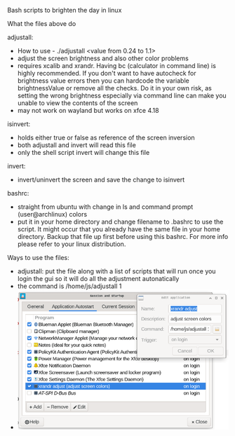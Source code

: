 Bash scripts to brighten the day in linux

What the files above do

adjustall: 
- How to use - ./adjustall <value from 0.24 to 1.1>
- adjust the screen brightness and also other color problems
- requires xcalib and xrandr. Having bc (calculator in command line) is highly recommended. If you don't want to have autocheck for brightness value errors then you can hardcode the variable brightnessValue or remove all the checks. Do it in your own risk, as setting the wrong brightness especially via command line can make you unable to view the contents of the screen
- may not work on wayland but works on xfce 4.18

isinvert: 
- holds either true or false as reference of the screen inversion
- both adjustall and invert will read this file
- only the shell script invert will change this file

invert: 
- invert/uninvert the screen and save the change to isinvert

bashrc:
- straight from ubuntu with change in ls and command prompt (user@archlinux) colors
- put it in your home directory and change filename to .bashrc to use the script. It might occur that you already have the same file in your home directory. Backup that file up first before using this bashrc. For more info please refer to your linux distribution.

Ways to use the files:
- adjustall: put the file along with a list of scripts that will run once you login the gui so it will do all the adjustment autonatically
- the command is /home/js/adjustall 1
- <img src='https://raw.githubusercontent.com/lvsl123/shell-script-group/refs/heads/main/adjustall.png'></img>
